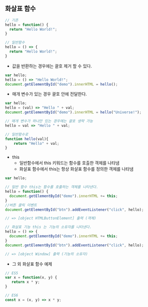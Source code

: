 ## 화살표 함수

```javascript
// 기존
hello = function() {
  return "Hello World!";
}

// 일반함수
hello = () => {
  return "Hello World!";
}

```

- 값을 반환하는 경우에는 괄호 제거 할 수 있다.
```javascript
var hello;
hello = () => "Hello World!";
document.getElementById("demo").innerHTML = hello();
```

- 매개 변수가 있는 경우 괄호 안에 전달한다.
```javascript
var hello;
hello = (val) => "Hello " + val;
document.getElementById("demo").innerHTML = hello("Universe!");

// 매개 변수가 하나만 있는 경우에는 괄호 생략 가능
hello = val => "Hello " + val;

// 일반함수로
function hello(val){
	return "Hello" + val;
}

```

- this
   - 일반함수에서 this 키워드는 함수를 호출한 객체를 나타냄
   - 화살표 함수에서 this는 항상 화살표 함수를 정의한 객체를 나타냄

```javascript
var hello;

// 일반 함수 this는 함수를 호출하는 객체를 나타낸다.
hello = function() {
  document.getElementById("demo").innerHTML += this;
}
//버튼 클릭 이벤트
document.getElementById("btn").addEventListener("click", hello);

// => [object HTMLButtonElement] 출력 (객체)
```

```javascript
// 화살표 기능 this 는 기능의 소유자를 나타낸다.
hello = () => {
  document.getElementById("demo").innerHTML += this;
}
document.getElementById("btn").addEventListener("click", hello);

// => [object Window] 출력 (기능의 소유자)
```


- 그 외 화살표 함수 예제
```javascript
// ES5
var x = function(x, y) {
   return x * y;
}

// ES6
const x = (x, y) => x * y;
```
